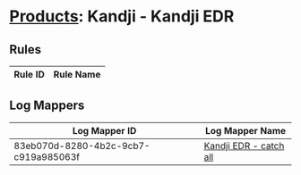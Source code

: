 # [Products](README.md): Kandji - Kandji EDR

## Rules

|Rule ID|Rule Name|
|----|----|


## Log Mappers

|Log Mapper ID|Log Mapper Name|
|----|----|
|83eb070d-8280-4b2c-9cb7-c919a985063f|[Kandji EDR - catch all](../mappings/83eb070d-8280-4b2c-9cb7-c919a985063f.md)|



